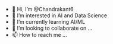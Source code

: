 - 👋 Hi, I’m @Chandrakant6
- 👀 I’m interested in AI and Data Science
- 🌱 I’m currently learning AI/ML
- 💞️ I’m looking to collaborate on ...
- 📫 How to reach me ...

<!---
Chandrakant6/Chandrakant6 is a ✨ special ✨ repository because its `README.md` (this file) appears on your GitHub profile.
You can click the Preview link to take a look at your changes.
--->

